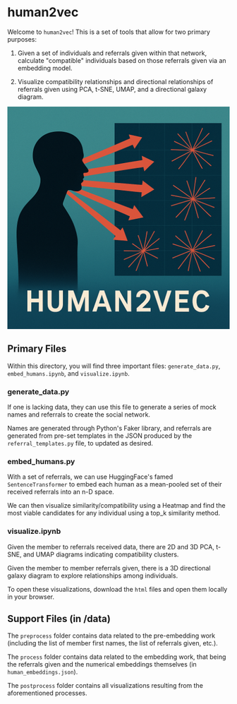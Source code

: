 # human2vec

Welcome to `human2vec`! This is a set of tools that allow for two primary purposes:

1. Given a set of individuals and referrals given within that network, calculate "compatible" individuals based on those referrals given via an embedding model.

2. Visualize compatibility relationships and directional relationships of referrals given using PCA, t-SNE, UMAP, and a directional galaxy diagram.

![human2vec Logo](./assets/human2vec_logo.png)

## Primary Files

Within this directory, you will find three important files: `generate_data.py`, `embed_humans.ipynb`, and `visualize.ipynb`.

### generate_data.py

If one is lacking data, they can use this file to generate a series of mock names and referrals to create the social network. 

Names are generated through Python's Faker library, and referrals are generated from pre-set templates in the JSON produced by the `referral_templates.py` file, to updated as desired.

### embed_humans.py

With a set of referrals, we can use HuggingFace's famed `SentenceTransformer` to embed each human as a mean-pooled set of their received referrals into an n-D space.

We can then visualize similarity/compatibility using a Heatmap and find the most viable candidates for any individual using a top_k similarity method.

### visualize.ipynb

Given the member to referrals received data, there are 2D and 3D PCA, t-SNE, and UMAP diagrams indicating compatibility clusters.

Given the member to member referrals given, there is a 3D directional galaxy diagram to explore relationships among individuals.

To open these visualizations, download the `html` files and open them locally in your browser.

## Support Files (in /data)

The `preprocess` folder contains data related to the pre-embedding work (including the list of member first names, the list of referrals given, etc.).

The `process` folder contains data related to the embedding work, that being the referrals given and the numerical embeddings themselves (in `human_embeddings.json`). 

The `postprocess` folder contains all visualizations resulting from the aforementioned processes.